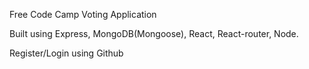 Free Code Camp Voting Application

Built using Express, MongoDB(Mongoose), React, React-router, Node.

Register/Login using Github